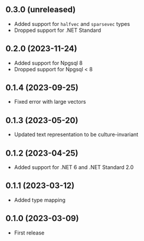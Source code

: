 ## 0.3.0 (unreleased)

- Added support for `halfvec` and `sparsevec` types
- Dropped support for .NET Standard

## 0.2.0 (2023-11-24)

- Added support for Npgsql 8
- Dropped support for Npgsql < 8

## 0.1.4 (2023-09-25)

- Fixed error with large vectors

## 0.1.3 (2023-05-20)

- Updated text representation to be culture-invariant

## 0.1.2 (2023-04-25)

- Added support for .NET 6 and .NET Standard 2.0

## 0.1.1 (2023-03-12)

- Added type mapping

## 0.1.0 (2023-03-09)

- First release
